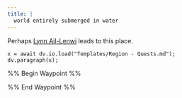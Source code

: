 ```yaml
---
title: |
  world entirely submerged in water
---
```


Perhaps [Lynn Ail-Lenwi](Locations/Cloud%20Sea/Shards/The%20Forlorn%20Shiver/Lynn%20Ail-Lenwi.md) leads to this place.

````dataviewjs
x = await dv.io.load("Templates/Region - Quests.md");
dv.paragraph(x);
````

%% Begin Waypoint %%

%% End Waypoint %%
